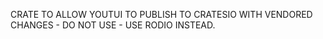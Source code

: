 CRATE TO ALLOW YOUTUI TO PUBLISH TO CRATESIO WITH VENDORED CHANGES - DO NOT USE - USE RODIO INSTEAD.
